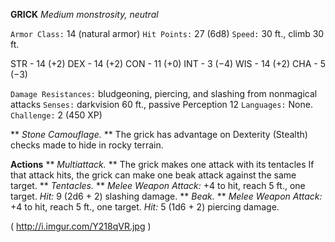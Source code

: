__**GRICK**__
*Medium monstrosity, neutral*

`Armor Class:` 14 (natural armor)
`Hit Points:` 27 (6d8)
`Speed:` 30 ft., climb 30 ft.

STR - 14 (+2)
DEX - 14 (+2)
CON - 11 (+0)
INT - 3 (−4)
WIS - 14 (+2)
CHA - 5 (−3)

`Damage Resistances:` bludgeoning, piercing, and slashing from nonmagical attacks
`Senses:` darkvision 60 ft., passive Perception 12
`Languages:` None.
`Challenge:` 2 (450 XP)

** *Stone Camouflage.* ** The grick has advantage on Dexterity (Stealth) checks made to hide in rocky terrain.

**Actions**
** *Multiattack.* ** The grick makes one attack with its tentacles If that attack hits, the grick can make one beak attack against the same target.
** *Tentacles.* ** *Melee Weapon Attack:* +4 to hit, reach 5 ft., one target. *Hit:* 9 (2d6 + 2) slashing damage.
** *Beak.* ** *Melee Weapon Attack:* +4 to hit, reach 5 ft., one target. *Hit:* 5 (1d6 + 2) piercing damage.

( http://i.imgur.com/Y218qVR.jpg )